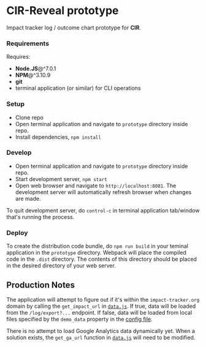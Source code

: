 CIR-Reveal prototype
====================
Impact tracker log / outcome chart prototype for **CIR**.

### Requirements
Requires:
- **Node.JS**@^7.0.1
- **NPM**@^3.10.9
- **git**
- terminal application (or similar) for CLI operations

### Setup
- Clone repo
- Open terminal application and navigate to `prototype` directory inside repo.
- Install dependencies, `npm install`

### Develop
- Open terminal application and navigate to `prototype` directory inside repo.
- Start development server, `npm start`
- Open web browser and navigate to `http://localhost:8081`.
The development server will automatically refresh browser when changes are made.

To quit development server, do `control-c` in terminal application tab/window that's running the process.

### Deploy
To create the distribution code bundle, do `npm run build` in your teminal application in the `prototype` directory. Webpack will place the compiled code in the `.dist` directory. The contents of this directory should be placed in the desired directory of your web server.


## Production Notes
The application will attempt to figure out if it's within the `impact-tracker.org` domain by calling the `get_impact_url` in [`data.js`](./src/js/data.js).  If true, data will be loaded from the `/log/export?...` endpoint. If false, data will be loaded from local files specified by the `demo_data` property in the [config file](./src/config.js).

There is no attempt to load Google Analytics data dynamically yet. When a solution exists, the `get_ga_url` function in [`data.js`](./src/js/data.js) will need to be modified.

